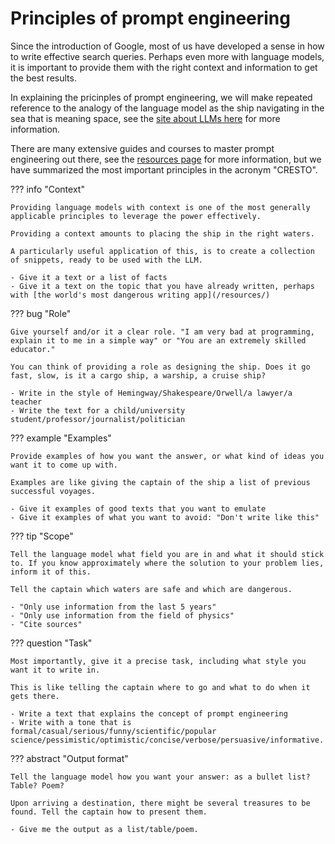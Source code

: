 # Principles of prompt engineering

Since the introduction of Google, most of us have developed a sense in how to write effective search queries. 
Perhaps even more with language models, it is important to provide them with the right context and information to get the best results.

In explaining the pricinples of prompt engineering, we will make repeated reference to the analogy of the language model as the ship navigating in the sea that is meaning space, see the [site about LLMs here](/llms) for more information.

There are many extensive guides and courses to master prompt engineering out there, see the [resources page](/resources) for more information, but we have summarized the most important principles in the acronym "CRESTO".

??? info "Context"

    Providing language models with context is one of the most generally applicable principles to leverage the power effectively. 

    Providing a context amounts to placing the ship in the right waters. 

    A particularly useful application of this, is to create a collection of snippets, ready to be used with the LLM. 

    - Give it a text or a list of facts
    - Give it a text on the topic that you have already written, perhaps with [the world's most dangerous writing app](/resources/)

??? bug "Role"

    Give yourself and/or it a clear role. "I am very bad at programming, explain it to me in a simple way" or "You are an extremely skilled educator."

    You can think of providing a role as designing the ship. Does it go fast, slow, is it a cargo ship, a warship, a cruise ship?

    - Write in the style of Hemingway/Shakespeare/Orwell/a lawyer/a teacher
    - Write the text for a child/university student/professor/journalist/politician

??? example "Examples"  

    Provide examples of how you want the answer, or what kind of ideas you want it to come up with.

    Examples are like giving the captain of the ship a list of previous successful voyages.

    - Give it examples of good texts that you want to emulate
    - Give it examples of what you want to avoid: "Don't write like this"

??? tip "Scope" 

    Tell the language model what field you are in and what it should stick to. If you know approximately where the solution to your problem lies, inform it of this.

    Tell the captain which waters are safe and which are dangerous.

    - "Only use information from the last 5 years"
    - "Only use information from the field of physics"
    - "Cite sources"

??? question "Task"

    Most importantly, give it a precise task, including what style you want it to write in.

    This is like telling the captain where to go and what to do when it gets there.

    - Write a text that explains the concept of prompt engineering
    - Write with a tone that is formal/casual/serious/funny/scientific/popular science/pessimistic/optimistic/concise/verbose/persuasive/informative.

??? abstract "Output format"

    Tell the language model how you want your answer: as a bullet list? Table? Poem?

    Upon arriving a destination, there might be several treasures to be found. Tell the captain how to present them.

    - Give me the output as a list/table/poem.


